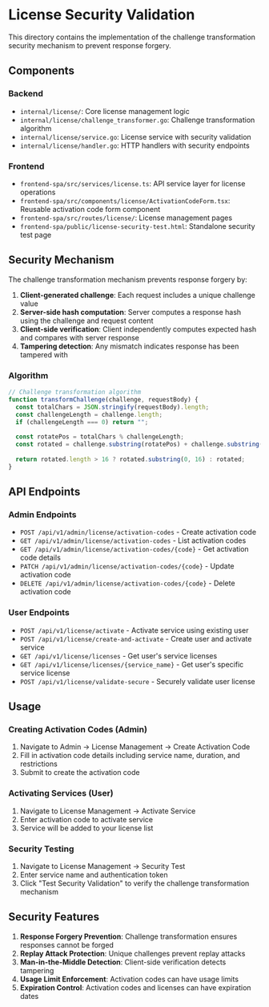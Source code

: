 # License Security Validation

This directory contains the implementation of the challenge transformation security mechanism to prevent response forgery.

## Components

### Backend
- `internal/license/`: Core license management logic
- `internal/license/challenge_transformer.go`: Challenge transformation algorithm
- `internal/license/service.go`: License service with security validation
- `internal/license/handler.go`: HTTP handlers with security endpoints

### Frontend
- `frontend-spa/src/services/license.ts`: API service layer for license operations
- `frontend-spa/src/components/license/ActivationCodeForm.tsx`: Reusable activation code form component
- `frontend-spa/src/routes/license/`: License management pages
- `frontend-spa/public/license-security-test.html`: Standalone security test page

## Security Mechanism

The challenge transformation mechanism prevents response forgery by:

1. **Client-generated challenge**: Each request includes a unique challenge value
2. **Server-side hash computation**: Server computes a response hash using the challenge and request content
3. **Client-side verification**: Client independently computes expected hash and compares with server response
4. **Tampering detection**: Any mismatch indicates response has been tampered with

### Algorithm

```javascript
// Challenge transformation algorithm
function transformChallenge(challenge, requestBody) {
  const totalChars = JSON.stringify(requestBody).length;
  const challengeLength = challenge.length;
  if (challengeLength === 0) return "";
  
  const rotatePos = totalChars % challengeLength;
  const rotated = challenge.substring(rotatePos) + challenge.substring(0, rotatePos);
  
  return rotated.length > 16 ? rotated.substring(0, 16) : rotated;
}
```

## API Endpoints

### Admin Endpoints
- `POST /api/v1/admin/license/activation-codes` - Create activation code
- `GET /api/v1/admin/license/activation-codes` - List activation codes
- `GET /api/v1/admin/license/activation-codes/{code}` - Get activation code details
- `PATCH /api/v1/admin/license/activation-codes/{code}` - Update activation code
- `DELETE /api/v1/admin/license/activation-codes/{code}` - Delete activation code

### User Endpoints
- `POST /api/v1/license/activate` - Activate service using existing user
- `POST /api/v1/license/create-and-activate` - Create user and activate service
- `GET /api/v1/license/licenses` - Get user's service licenses
- `GET /api/v1/license/licenses/{service_name}` - Get user's specific service license
- `POST /api/v1/license/validate-secure` - Securely validate user license

## Usage

### Creating Activation Codes (Admin)
1. Navigate to Admin → License Management → Create Activation Code
2. Fill in activation code details including service name, duration, and restrictions
3. Submit to create the activation code

### Activating Services (User)
1. Navigate to License Management → Activate Service
2. Enter activation code to activate service
3. Service will be added to your license list

### Security Testing
1. Navigate to License Management → Security Test
2. Enter service name and authentication token
3. Click "Test Security Validation" to verify the challenge transformation mechanism

## Security Features

1. **Response Forgery Prevention**: Challenge transformation ensures responses cannot be forged
2. **Replay Attack Protection**: Unique challenges prevent replay attacks
3. **Man-in-the-Middle Detection**: Client-side verification detects tampering
4. **Usage Limit Enforcement**: Activation codes can have usage limits
5. **Expiration Control**: Activation codes and licenses can have expiration dates